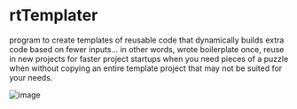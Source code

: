 # rtTemplater
program to create templates of reusable code that dynamically builds extra code based on fewer inputs...
in other words, wrote boilerplate once, reuse in new projects for faster project startups when you need pieces of a puzzle when without copying an entire template project that may not be suited for your needs.


![image](https://user-images.githubusercontent.com/12083103/227543990-112797e9-c0e2-4139-a7ac-4c769632a6bf.png)
